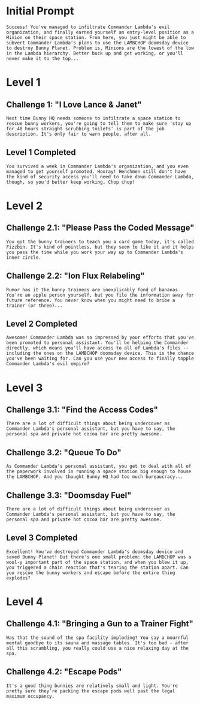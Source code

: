 # Initial Prompt

    Success! You've managed to infiltrate Commander Lambda's evil organization, and finally earned yourself an entry-level position as a Minion on their space station. From here, you just might be able to subvert Commander Lambda's plans to use the LAMBCHOP doomsday device to destroy Bunny Planet. Problem is, Minions are the lowest of the low in the Lambda hierarchy. Better buck up and get working, or you'll never make it to the top...

# Level 1

## Challenge 1: "I Love Lance & Janet"

    Next time Bunny HQ needs someone to infiltrate a space station to rescue bunny workers, you're going to tell them to make sure 'stay up for 48 hours straight scrubbing toilets' is part of the job description. It's only fair to warn people, after all.

## Level 1 Completed
    You survived a week in Commander Lambda's organization, and you even managed to get yourself promoted. Hooray! Henchmen still don't have the kind of security access you'll need to take down Commander Lambda, though, so you'd better keep working. Chop chop!

# Level 2

## Challenge 2.1: "Please Pass the Coded Message"

    You got the bunny trainers to teach you a card game today, it's called Fizzbin. It's kind of pointless, but they seem to like it and it helps you pass the time while you work your way up to Commander Lambda's inner circle.

## Challenge 2.2: "Ion Flux Relabeling"
    
    Rumor has it the bunny trainers are inexplicably fond of bananas. You're an apple person yourself, but you file the information away for future reference. You never know when you might need to bribe a trainer (or three)...

## Level 2 Completed

    Awesome! Commander Lambda was so impressed by your efforts that you've been promoted to personal assistant. You'll be helping the Commander directly, which means you'll have access to all of Lambda's files -- including the ones on the LAMBCHOP doomsday device. This is the chance you've been waiting for. Can you use your new access to finally topple Commander Lambda's evil empire?

# Level 3

## Challenge 3.1: "Find the Access Codes"

    There are a lot of difficult things about being undercover as Commander Lambda's personal assistant, but you have to say, the personal spa and private hot cocoa bar are pretty awesome.

## Challenge 3.2: "Queue To Do"

    As Commander Lambda's personal assistant, you get to deal with all of the paperwork involved in running a space station big enough to house the LAMBCHOP. And you thought Bunny HQ had too much bureaucracy...

## Challenge 3.3: "Doomsday Fuel"

    There are a lot of difficult things about being undercover as Commander Lambda's personal assistant, but you have to say, the personal spa and private hot cocoa bar are pretty awesome.

## Level 3 Completed

    Excellent! You've destroyed Commander Lambda's doomsday device and saved Bunny Planet! But there's one small problem: the LAMBCHOP was a wool-y important part of the space station, and when you blew it up, you triggered a chain reaction that's tearing the station apart. Can you rescue the bunny workers and escape before the entire thing explodes?

# Level 4

## Challenge 4.1: "Bringing a Gun to a Trainer Fight"

    Was that the sound of the spa facility imploding? You say a mournful mental goodbye to its sauna and massage tables. It's too bad - after all this scrambling, you really could use a nice relaxing day at the spa.

## Challenge 4.2: "Escape Pods"

    It's a good thing bunnies are relatively small and light. You're pretty sure they're packing the escape pods well past the legal maximum occupancy.